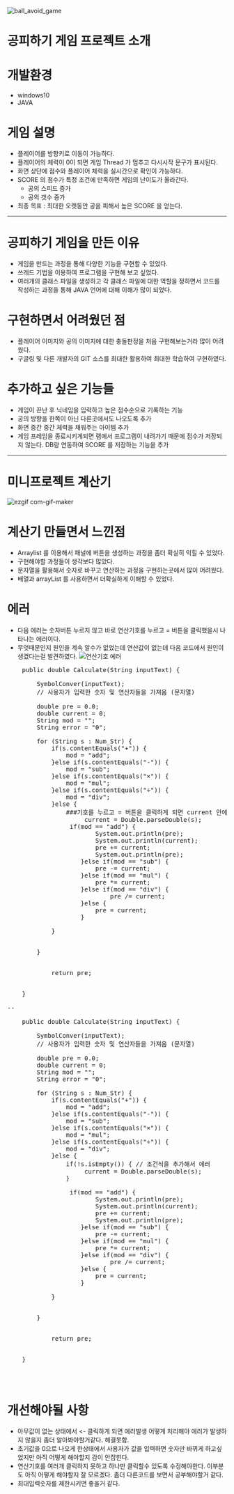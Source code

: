 ![ball_avoid_game](https://user-images.githubusercontent.com/92193144/160819770-ee82c46a-489c-44f3-bd1f-fb0a7fd29c69.gif)
# 공피하기 게임 프로젝트 소개 #
# 개발환경 #
  - windows10
  - JAVA
##
# 게임 설명 #
 - 플레이어를 방향키로 이동이 가능하다.
 - 플레이어의 체력이 0이 되면 게임 Thread 가 멈추고 다시시작 문구가 표시된다.
 - 화면 상단에 점수와 플레이어 체력을 실시간으로 확인이 가능하다.
 - SCORE 의 점수가 특정 조건에 만족하면 게임의 난이도가 올라간다.
    - 공의 스피드 증가
    - 공의 갯수 증가
 - 최종 목표 : 최대한 오랫동안 공을 피해서 높은 SCORE 을 얻는다.
---
# 공피하기 게임을 만든 이유 #
- 게임을 만드는 과정을 통해 다양한 기능을 구현할 수 있었다.
- 쓰레드 기법을 이용하여 프로그램을 구현해 보고 싶었다.
- 여러개의 클래스 파일을 생성하고 각 클래스 파일에 대한 역할을 정하면서 코드를 작성하는 과정을 통해 JAVA 언어에 대해 이해가 많이 되었다.
# 구현하면서 어려웠던 점 #
- 플레이어 이미지와 공의 이미지에 대한 충돌판정을 처음 구현해보는거라 많이 어려웠다.
- 구글링 및 다른 개발자의 GIT 소스를 최대한 활용하여 최대한 학습하여 구현하였다.
# 추가하고 싶은 기능들 #
- 게임이 끈난 후 닉네임을 입력하고 높은 점수순으로 기록하는 기능
- 공의 방향을 한쪽이 아닌 다른곳에서도 나오도록 추가
- 화면 중간 중간 체력을 채워주는 아이템 추가
- 게임 프레임을 종료시키게되면 램에서 프로그램이 내려가기 때문에 점수가 저장되지 않는다. DB랑 연동하여 SCORE 를 저장하는 기능을 추가
---
# 미니프로젝트 계산기 #
![ezgif com-gif-maker](https://user-images.githubusercontent.com/92193144/161262493-e0fb831e-205f-4bcd-b35b-918cd6f13de9.gif)
##
# 계산기 만들면서 느낀점 #
- Arraylist 를 이용해서 패널에 버튼을 생성하는 과정을 좀더 확실히 익힐 수 있었다.
- 구현해야할 과정들이 생각보다 많았다.
- 문자열을 활용해서 숫자로 바꾸고 연산하는 과정을 구현하는곳에서 많이 어려웠다.
- 배열과 arrayList 를 사용하면서 더확실하게 이해할 수 있었다.
# 에러 #
- 다음 에러는 숫자버튼 누르지 않고 바로 연산기호를 누르고 = 버튼을 클릭했을시 나타나는 에러이다.
- 무엇때문인지 원인을 계속 알수가 없었는데 연산값이 없는데 다음 코드에서 원인이 생겼다는걸 발견하였다.
![연산기호 에러](https://user-images.githubusercontent.com/92193144/161264903-ff2fffe1-5f12-4086-99d1-daf023d25ca0.png)
<pre>
	public double Calculate(String inputText) {
		
		SymbolConver(inputText);
		// 사용자가 입력한 숫자 및 연산자들을 가져옴 (문자열)
		
		double pre = 0.0;
		double current = 0;
		String mod = "";
		String error = "0";
		
		for (String s : Num_Str) {
			if(s.contentEquals("+")) {
				mod = "add";
			}else if(s.contentEquals("-")) {
				mod = "sub";
			}else if(s.contentEquals("×")) {
				mod = "mul";
			}else if(s.contentEquals("÷")) {
				mod = "div";
			}else {
				###기호를 누르고 = 버튼을 클릭하게 되면 current 안에 값이 없기때문에 위 에러가 발생
					 current = Double.parseDouble(s); 
				 if(mod == "add") {
						System.out.println(pre);
						System.out.println(current);
						pre += current;
						System.out.println(pre);
					}else if(mod == "sub") {
						pre -= current;
					}else if(mod == "mul") {
						pre *= current;
					}else if(mod == "div") {
							pre /= current;	
					}else {
						pre = current;
					}
					
			}
		
			
		}		
		

			return pre;	
		

	}

--
  
  	public double Calculate(String inputText) {
		
		SymbolConver(inputText);
		// 사용자가 입력한 숫자 및 연산자들을 가져옴 (문자열)
		
		double pre = 0.0;
		double current = 0;
		String mod = "";
		String error = "0";
		
		for (String s : Num_Str) {
			if(s.contentEquals("+")) {
				mod = "add";
			}else if(s.contentEquals("-")) {
				mod = "sub";
			}else if(s.contentEquals("×")) {
				mod = "mul";
			}else if(s.contentEquals("÷")) {
				mod = "div";
			}else {
				if(!s.isEmpty()) { // 조건식을 추가해서 에러 
					 current = Double.parseDouble(s);
				}
	
				 if(mod == "add") {
						System.out.println(pre);
						System.out.println(current);
						pre += current;
						System.out.println(pre);
					}else if(mod == "sub") {
						pre -= current;
					}else if(mod == "mul") {
						pre *= current;
					}else if(mod == "div") {
							pre /= current;	
					}else {
						pre = current;
					}
					
			}
		
			
		}		
		

			return pre;	
		

	}
	


</pre>

# 개선해야될 사항 #
- 아무값이 없는 상태에서 <- 클릭하게 되면 에러발생 어떻게 처리해야 에러가 발생하지 않을지 좀더 알아봐야할거같다. 해결못함.
- 초기값을 0으로 나오게 한상태에서 사용자가 값을 입력하면 숫자만 바뀌게 하고싶었지만 아직 어떻게 해야할지 감이 안잡힌다.
- 연산기호를 여러개 클릭하지 못하고 하나만 클릭할수 있도록 수정해야한다. 이부분도 아직 어떻게 해야할지 잘 모르겠다. 좀더 다른코드를 보면서 공부해야할거 같다.
- 최대입력숫자를 제한시키면 좋을거 같다.










